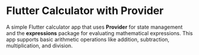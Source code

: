 # Flutter Calculator with Provider

A simple Flutter calculator app that uses **Provider** for state management and the **expressions** package for evaluating mathematical expressions. This app supports basic arithmetic operations like addition, subtraction, multiplication, and division.
